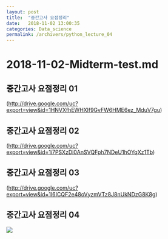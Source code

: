 ```yaml
---
layout: post
title:  "중간고사 요점정리"
date:   2018-11-02 13:00:35
categories: Data_science
permalink: /archivers/python_lecture_04
---
```


# 2018-11-02-Midterm-test.md

## 중간고사 요점정리 01

(http://drive.google.com/uc?export=view&id=1HNVXfhEWHXlf9GvFW6HME6ez_MduV7gu)

## 중간고사 요점정리 02

(http://drive.google.com/uc?export=view&id=1i7PSXzDi0AnSVQFph7NDeU1hOYqXz1Tb)

## 중간고사 요점정리 03

(http://drive.google.com/uc?export=view&id=1I6ICQF2e48oVyzmVTz8J8nUkNDzG8K8g)

## 중간고사 요점정리 04

<img src='http://drive.google.com/uc?export=view&id=14CnF_TB_MhsRrlfKv3dHriYL3btk0ABU' /><br>
